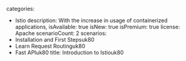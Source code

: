 categories:
  - Istio
description:
  With the increase in usage of containerized applications,
isAvailable: true
isNew: true
isPremium: true
license: Apache
scenarioCount: 2
scenarios:
  - Installation and First Stepsuk80
  - Learn Request Routinguk80
  - Fast APIuk80
title: Introduction to Istiouk80
